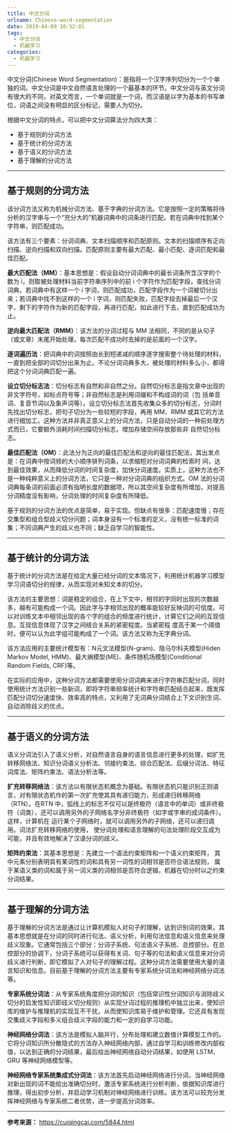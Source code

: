 ```yaml
---
title: 中文分词
urlname: Chinese-word-segmentation
date: 2019-04-09 10:52:01
tags:
  - 中文分词
  - 机器学习
categories:
  - 机器学习
---
```

中文分词(Chinese Word Segmentation)：是指将一个汉字序列切分为一个个单独的词。中文分词是中文自然语言处理的一个最基本的环节。中文分词与英文分词有很大的不同，对英文而言，一个单词就是一个词，而汉语是以字为基本的书写单位，词语之间没有明显的区分标记，需要人为切分。

根据中文分词的特点，可以把中文分词算法分为四大类：

* 基于规则的分词方法
* 基于统计的分词方法
* 基于语义的分词方法
* 基于理解的分词方法

------------------
## 基于规则的分词方法
该分词方法又称为机械分词方法、基于字典的分词方法。它是按照一定的策略将待分析的汉字串与一个“充分大的”机器词典中的词条进行匹配。若在词典中找到某个字符串，则匹配成功。

该方法有三个要素：分词词典、文本扫描顺序和匹配原则。文本的扫描顺序有正向扫描、逆向扫描和双向扫描。匹配原则主要有最大匹配、最小匹配、逐词匹配和最佳匹配。

**最大匹配法（MM）**：基本思想是：假设自动分词词典中的最长词条所含汉字的个数为 i，则取被处理材料当前字符串序列中的前 i 个字符作为匹配字段，查找分词词典，若词典中有这样一个 i 字词，则匹配成功，匹配字段作为一个词被切分出来；若词典中找不到这样的一个 i 字词，则匹配失败，匹配字段去掉最后一个汉字，剩下的字符作为新的匹配字段，再进行匹配，如此进行下去，直到匹配成功为止。

**逆向最大匹配法（RMM）**：该方法的分词过程与 MM 法相同，不同的是从句子（或文章）末尾开始处理，每次匹配不成功时去掉的是前面的一个汉字。

**逐词遍历法**：把词典中的词按照由长到短递减的顺序逐字搜索整个待处理的材料，一直到把全部的词切分出来为止。不论分词词典多大，被处理的材料多么小，都得把这个分词词典匹配一遍。

**设立切分标志法**：切分标志有自然和非自然之分。自然切分标志是指文章中出现的非文字符号，如标点符号等；非自然标志是利用词缀和不构成词的词（包 括单音词、复音节词以及象声词等）。设立切分标志法首先收集众多的切分标志，分词时先找出切分标志，把句子切分为一些较短的字段，再用 MM、RMM 或其它的方法进行细加工。这种方法并非真正意义上的分词方法，只是自动分词的一种前处理方式而已，它要额外消耗时间扫描切分标志，增加存储空间存放那些非 自然切分标志。

**最佳匹配法（OM）**：此法分为正向的最佳匹配法和逆向的最佳匹配法，其出发点是：在词典中按词频的大小顺序排列词条，以求缩短对分词词典的检索时 间，达到最佳效果，从而降低分词的时间复杂度，加快分词速度。实质上，这种方法也不是一种纯粹意义上的分词方法，它只是一种对分词词典的组织方式。OM 法的分词词典每条词的前面必须有指明长度的数据项，所以其空间复杂度有所增加，对提高分词精度没有影响，分词处理的时间复杂度有所降低。

基于规则的分词方法的优点是简单，易于实现。但缺点有很多：匹配速度慢；存在交集型和组合型歧义切分问题；词本身没有一个标准的定义，没有统一标准的词集；不同词典产生的歧义也不同；缺乏自学习的智能性。

-------------------
## 基于统计的分词方法

基于统计的分词方法是在给定大量已经分词的文本情况下，利用统计机器学习模型学习词语切分的规律，从而实现对未知文本的切分。

该方法的主要思想：词是稳定的组合，在上下文中，相邻的字同时出现的次数越多，越有可能构成一个词。因此字与字相邻出现的概率能较好反映词的可信度。可以对训练文本中相邻出现的各个字的组合的频度进行统计，计算它们之间的互现信息。互现信息体现了汉字之间结合关系的紧密程度。当紧密程 度高于某一个阈值时，便可以认为此字组可能构成了一个词。该方法又称为无字典分词。

该方法应用的主要统计模型有：N元文法模型(N-gram)、隐马尔科夫模型(Hiden Markov Model, HMM)、最大熵模型(ME)、条件随机场模型(Conditional Random Fields, CRF)等。

在实际的应用中，这种分词方法都需要使用分词词典来进行字符串匹配分词，同时使用统计方法识别一些新词，即将字符串频率统计和字符串匹配结合起来，既发挥匹配分词切分速度快、效率高的特点，又利用了无词典分词结合上下文识别生词、自动消除歧义的优点。

-------------------
## 基于语义的分词方法
语义分词法引入了语义分析，对自然语言自身的语言信息进行更多的处理，如扩充转移网络法、知识分词语义分析法、邻接约束法、综合匹配法、后缀分词法、特征词库法、矩阵约束法、语法分析法等。

**扩充转移网络法**：该方法以有限状态机概念为基础。有限状态机只能识别正则语言，对有限状态机作的第一次扩充使其具有递归能力，形成递归转移网络 （RTN）。在RTN 中，弧线上的标志不仅可以是终极符（语言中的单词）或非终极符（词类），还可以调用另外的子网络名字分非终极符（如字或字串的成词条件）。这样，计算机在 运行某个子网络时，就可以调用另外的子网络，还可以递归调用。词法扩充转移网络的使用， 使分词处理和语言理解的句法处理阶段交互成为可能，并且有效地解决了汉语分词的歧义。

**矩阵约束法**：其基本思想是：先建立一个语法约束矩阵和一个语义约束矩阵， 其中元素分别表明具有某词性的词和具有另一词性的词相邻是否符合语法规则， 属于某语义类的词和属于另一词义类的词相邻是否符合逻辑，机器在切分时以之约束分词结果。

----------------
## 基于理解的分词方法
基于理解的分词方法是通过让计算机模拟人对句子的理解，达到识别词的效果。其基本思想就是在分词的同时进行句法、语义分析，利用句法信息和语义信息来处理歧义现象。它通常包括三个部分：分词子系统、句法语义子系统、总控部分。在总控部分的协调下，分词子系统可以获得有关词、句子等的句法和语义信息来对分词歧义进行判断，即它模拟了人对句子的理解过程。这种分词方法需要使用大量的语言知识和信息。目前基于理解的分词方法主要有专家系统分词法和神经网络分词法等。

**专家系统分词法**：从专家系统角度把分词的知识（包括常识性分词知识与消除歧义切分的启发性知识即歧义切分规则）从实现分词过程的推理机中独立出来，使知识库的维护与推理机的实现互不干扰，从而使知识库易于维护和管理。它还具有发现交集歧义字段和多义组合歧义字段的能力和一定的自学习功能。

**神经网络分词法**：该方法是模拟人脑并行，分布处理和建立数值计算模型工作的。它将分词知识所分散隐式的方法存入神经网络内部，通过自学习和训练修改内部权值，以达到正确的分词结果，最后给出神经网络自动分词结果，如使用 LSTM、GRU 等神经网络模型等。

**神经网络专家系统集成式分词法**：该方法首先启动神经网络进行分词，当神经网络对新出现的词不能给出准确切分时，激活专家系统进行分析判断，依据知识库进行推理，得出初步分析，并启动学习机制对神经网络进行训练。该方法可以较充分发挥神经网络与专家系统二者优势，进一步提高分词效率。

------

**参考来源：**
https://cuiqingcai.com/5844.html